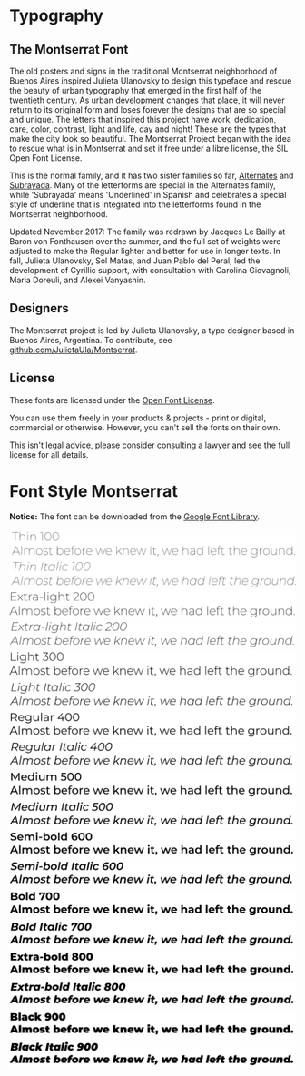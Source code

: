 # Typography

## The Montserrat Font

The old posters and signs in the traditional Montserrat neighborhood of Buenos
Aires inspired Julieta Ulanovsky to design this typeface and rescue the beauty
of urban typography that emerged in the first half of the twentieth century. As
urban development changes that place, it will never return to its original form
and loses forever the designs that are so special and unique. The letters that
inspired this project have work, dedication, care, color, contrast, light and
life, day and night! These are the types that make the city look so beautiful.
The Montserrat Project began with the idea to rescue what is in Montserrat and
set it free under a libre license, the SIL Open Font License.

This is the normal family, and it has two sister families so far,
[Alternates][1] and [Subrayada][2]. Many of the letterforms are special in the
Alternates family, while 'Subrayada' means 'Underlined' in Spanish and
celebrates a special style of underline that is integrated into the letterforms
found in the Montserrat neighborhood.

[1]: https://fonts.google.com/specimen/Montserrat+Alternates
[2]: https://fonts.google.com/specimen/Montserrat+Subrayada

Updated November 2017: The family was redrawn by Jacques Le Bailly at Baron von
Fonthausen over the summer, and the full set of weights were adjusted to make
the Regular lighter and better for use in longer texts. In fall, Julieta
Ulanovsky, Sol Matas, and Juan Pablo del Peral, led the development of Cyrillic
support, with consultation with Carolina Giovagnoli, Maria Doreuli, and Alexei
Vanyashin.

## Designers

The Montserrat project is led by Julieta Ulanovsky, a type designer based in
Buenos Aires, Argentina. To contribute, see
[github.com/JulietaUla/Montserrat][3].

[3]: https://github.com/JulietaUla/Montserrat

## License
These fonts are licensed under the [Open Font License][4].

[4]: https://scripts.sil.org/cms/scripts/page.php?site_id=nrsi&id=OFL

You can use them freely in your products & projects - print or digital,
commercial or otherwise. However, you can't sell the fonts on their own.

This isn't legal advice, please consider consulting a lawyer and see the full
license for all details.

# Font Style Montserrat

**Notice:** The font can be downloaded from the [Google Font Library][1].

[1]: https://fonts.google.com/specimen/Montserrat?selection.family=Montserrat#standard-styles

<img src="system-images/thin-normal-100.svg" alt="Montserrat Font Thin normal 100">
<img src="system-images/thin-italic-100.svg" alt="Montserrat Font Thin italic 100">

<img src="system-images/extra-light-normal-200.svg" alt="Montserrat Font Extra Light normal 200">
<img src="system-images/extra-light-italic-200.svg" alt="Montserrat Font Extra Light italic 200">

<img src="system-images/light-normal-300.svg" alt="Montserrat Font Light normal 300">
<img src="system-images/light-italic-300.svg" alt="Montserrat Font Light italic 300">

<img src="system-images/regular-normal-400.svg" alt="Montserrat Font Regular normal 400">
<img src="system-images/regular-italic-400.svg" alt="Montserrat Font Regular italic 400">

<img src="system-images/medium-normal-500.svg" alt="Montserrat Font Medium normal 500">
<img src="system-images/medium-italic-500.svg" alt="Montserrat Font Medium italic 500">

<img src="system-images/semi-bold-normal-600.svg" alt="Montserrat Font Semi Bold normal 600">
<img src="system-images/semi-bold-italic-600.svg" alt="Montserrat Font Semi Bold italic 600">

<img src="system-images/bold-normal-700.svg" alt="Montserrat Font Bold normal 700">
<img src="system-images/bold-italic-700.svg" alt="Montserrat Font Bold italic 700">

<img src="system-images/extra-bold-normal-800.svg" alt="Montserrat Font Extra Bold normal 800">
<img src="system-images/extra-bold-italic-800.svg" alt="Montserrat Font Extra Bold italic 800">

<img src="system-images/black-normal-900.svg" alt="Montserrat Font Black normal 900">
<img src="system-images/black-italic-900.svg" alt="Montserrat Font Black italic 900">

